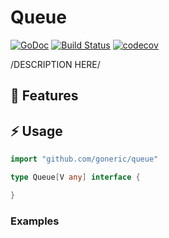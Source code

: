 # Queue

[![GoDoc](https://godoc.org/github.com/golang/gddo?status.svg)](https://pkg.go.dev/github.com/goneric/queue)
[![Build Status](https://github.com/goneric/queue/actions/workflows/build.yaml/badge.svg)](https://github.com/goneric/queue/actions)
[![codecov](https://codecov.io/gh/goneric/queue/branch/main/graph/badge.svg)](https://codecov.io/gh/goneric/queue)

/DESCRIPTION HERE/

## 🎯 Features

## ⚡️ Usage
```go
import "github.com/goneric/queue"
```

```go
type Queue[V any] interface {

}
```

### Examples
